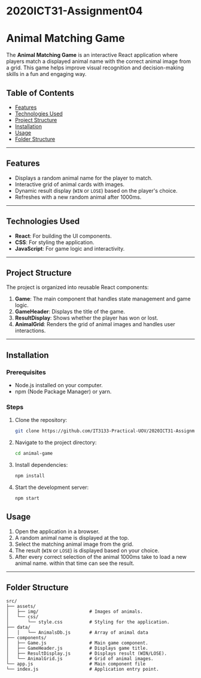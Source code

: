 # 2020ICT31-Assignment04

# Animal Matching Game

The **Animal Matching Game** is an interactive React application where players match a displayed animal name with the correct animal image from a grid. This game helps improve visual recognition and decision-making skills in a fun and engaging way.

## Table of Contents
- [Features](#features)
- [Technologies Used](#technologies-used)
- [Project Structure](#project-structure)
- [Installation](#installation)
- [Usage](#usage)
- [Folder Structure](#folder-structure)  

---

## Features
- Displays a random animal name for the player to match.
- Interactive grid of animal cards with images.
- Dynamic result display (`WIN` or `LOSE`) based on the player's choice.
- Refreshes with a new random animal after 1000ms.

---

## Technologies Used
- **React**: For building the UI components.
- **CSS**: For styling the application.
- **JavaScript**: For game logic and interactivity.

---

## Project Structure
The project is organized into reusable React components:
1. **Game**: The main component that handles state management and game logic.
2. **GameHeader**: Displays the title of the game.
3. **ResultDisplay**: Shows whether the player has won or lost.
4. **AnimalGrid**: Renders the grid of animal images and handles user interactions.

---

## Installation

### Prerequisites
- Node.js installed on your computer.
- npm (Node Package Manager) or yarn.

### Steps
1. Clone the repository:
   ```bash
   git clone https://github.com/IT3133-Practical-UOV/2020ICT31-Assignment04.git
   ```
2. Navigate to the project directory:
   ```bash
   cd animal-game
   ```
3. Install dependencies:
   ```bash
   npm install
   ```
4. Start the development server:
   ```bash
   npm start
   ```


## Usage
1. Open the application in a browser.
2. A random animal name is displayed at the top.
3. Select the matching animal image from the grid.
4. The result (`WIN` or `LOSE`) is displayed based on your choice.
5. After every correct selection of the animal 1000ms take to load a new animal name. within that time can see the result. 

---

## Folder Structure
```
src/
├── assets/
│   ├── img/                   # Images of animals.
│   └── css/
│       └── style.css          # Styling for the application.
├── data/
│   │   └── AnimalsDb.js       # Array of animal data
├── components/
│   ├── Game.js                # Main game component.
│   ├── GameHeader.js          # Displays game title.
│   ├── ResultDisplay.js       # Displays result (WIN/LOSE).
│   └── AnimalGrid.js          # Grid of animal images.
└── app.js                     # Main component file
└── index.js                   # Application entry point.
```


